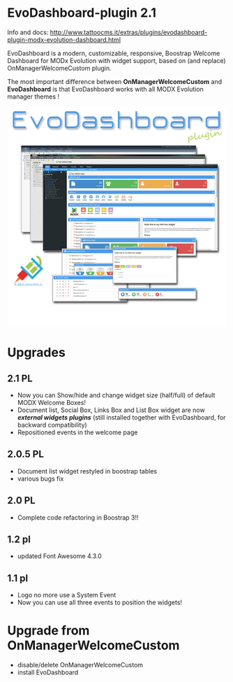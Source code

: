EvoDashboard-plugin 2.1
===================
Info and docs: http://www.tattoocms.it/extras/plugins/evodashboard-plugin-modx-evolution-dashboard.html

EvoDashboard is a modern, customizable, responsive, Boostrap Welcome Dashboard for MODx Evolution with widget support, based on (and replace)  OnManagerWelcomeCustom  plugin.

The most important difference between **OnManagerWelcomeCustom** and **EvoDashboard** is that EvoDashboard works with all MODX Evolution manager themes !

![evodashboard](https://raw.githubusercontent.com/Nicola1971/training-materials/master/Images/evodashboard.jpg)

# Upgrades

## 2.1 PL

* Now you can Show/hide and change widget size (half/full) of default MODX Welcome Boxes!
* Document list, Social Box, Links Box and List Box widget are now ***external widgets plugins*** (still installed together with EvoDashboard, for backward compatibility)
* Repositioned events in the welcome page


## 2.0.5 PL

* Document list widget restyled in boostrap tables
* various bugs fix

## 2.0 PL

* Complete code refactoring in Boostrap 3!!

## 1.2 pl

* updated Font Awesome 4.3.0

## 1.1 pl

* Logo no more use a System Event
* Now you can use all three events to position the widgets!

# Upgrade from OnManagerWelcomeCustom

* disable/delete OnManagerWelcomeCustom
* install EvoDashboard 
